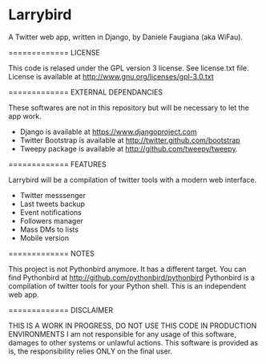 Larrybird
==========

A Twitter web app, written in Django, by Daniele Faugiana (aka WiFau).

=============
LICENSE

This code is relased under the GPL version 3 license. See license.txt file.
License is available at http://www.gnu.org/licenses/gpl-3.0.txt

=============
EXTERNAL DEPENDANCIES

These softwares are not in this repository but will be necessary to let the app work.

- Django is available at https://www.djangoproject.com
- Twitter Bootstrap is available at http://twitter.github.com/bootstrap
- Tweepy package is available at http://github.com/tweepy/tweepy.

=============
FEATURES

Larrybird will be a compilation of twitter tools with a modern web interface.

- Twitter messsenger
- Last tweets backup
- Event notifications
- Followers manager
- Mass DMs to lists
- Mobile version

=============
NOTES

This project is not Pythonbird anymore. It has a different target.
You can find Pythonbird at http://github.com/pythonbird/pythonbird
Pythonbird is a compilation of twitter tools for your Python shell.
This is an independent web app. 

=============
DISCLAIMER

THIS IS A WORK IN PROGRESS, DO NOT USE THIS CODE IN PRODUCTION ENVIRONMENTS
I am not responsible for any usage of this software, damages to other systems or unlawful actions.
This software is provided as is, the responsibility relies ONLY on the final user.
